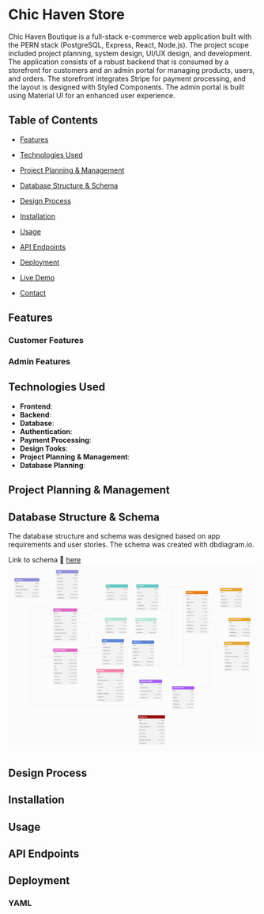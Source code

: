 # Chic Haven Store

Chic Haven Boutique is a full-stack e-commerce web application built with the PERN stack (PostgreSQL, Express, React, Node.js). The project scope included project planning, system design, UI/UX design, and development. The application consists of a robust backend that is consumed by a storefront for customers and an admin portal for managing products, users, and orders. The storefront integrates Stripe for payment processing, and the layout is designed with Styled Components. The admin portal is built using Material UI for an enhanced user experience.

## Table of Contents

- [Features](#features)
- [Technologies Used](#technologies-used)
- [Project Planning & Management](#project-planning)
- [Database Structure & Schema](#database-structure)
- [Design Process](#design-process)
- [Installation](#installation)
- [Usage](#usage)
- [API Endpoints](#api-endpoints)
- [Deployment](#deployment)

- [Live Demo](#demo)
- [Contact](#contact)

## Features

### Customer Features

### Admin Features

## Technologies Used

- **Frontend**:
- **Backend**:
- **Database**:
- **Authentication**:
- **Payment Processing**:
- **Design Tooks**:
- **Project Planning & Management**:
- **Database Planning**:

## Project Planning & Management

## Database Structure & Schema

The database structure and schema was designed based on app requirements and user stories. The schema was created with dbdiagram.io.

Link to schema 🔗 [here](https://dbdiagram.io/d/Chic-Haven-Database-669ffe328b4bb5230e262715)
![photo](./images/databaseDiagram.png)

## Design Process

## Installation

## Usage

## API Endpoints

## Deployment

### YAML
